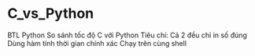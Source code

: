 # C_vs_Python
BTL Python
So sánh tốc độ C với Python
Tiêu chí:
  Cả 2 đều chỉ in số đúng
  Dùng hàm tính thời gian chính xác
  Chạy trên cùng shell
  
